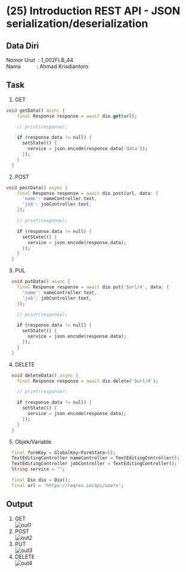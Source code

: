 # (25) Introduction REST API - JSON serialization/deserialization

## Data Diri
Nomor Urut &nbsp;: 1_002FLB_44 <br>
Nama &emsp;&emsp;&ensp;&nbsp;: Ahmad Krisdiantoro

## Task 

1. GET
```dart 
void getData() async {
    final Response response = await dio.get(url);

    // print(response);

    if (response.data != null) {
      setState(() {
        service = json.encode(response.data['data']);
      });
    }
  }
```
2. POST 
```dart
void postData() async {
    final Response response = await dio.post(url, data: {
      'name': nameController.text,
      'job': jobController.text,
    });

    // print(response);

    if (response.data != null) {
      setState(() {
        service = json.encode(response.data);
      });
    }
  }
```
3. PUL
```dart
  void putData() async {
    final Response response = await dio.put('$url/4', data: {
      'name': nameController.text,
      'job': jobController.text,
    });

    // print(response);

    if (response.data != null) {
      setState(() {
        service = json.encode(response.data);
      });
    }
  }
```
4. DELETE
```dart
  void deleteData() async {
    final Response response = await dio.delete('$url/4');

    // print(response);

    if (response.data != null) {
      setState(() {
        service = json.encode(response.data);
      });
    }
  }
```
5. Objek/Variable
```dart
  final formKey = GlobalKey<FormState>();
  TextEditingController nameController = TextEditingController();
  TextEditingController jobController = TextEditingController();
  String service = "";

  final Dio dio = Dio();
  final url = 'https://reqres.in/api/users';
```

## Output
1. GET <br>
![out1](/25_Introduction%20REST%20API%20-%20JSON%20serializationdeserialization/screenshots/out1.png)
2. POST <br>
![out2](/25_Introduction%20REST%20API%20-%20JSON%20serializationdeserialization/screenshots/out2.png)
3. PUT <br>
![out3](/25_Introduction%20REST%20API%20-%20JSON%20serializationdeserialization/screenshots/out3.png)
4. DELETE <br>
![out4](/25_Introduction%20REST%20API%20-%20JSON%20serializationdeserialization/screenshots/out4.png)